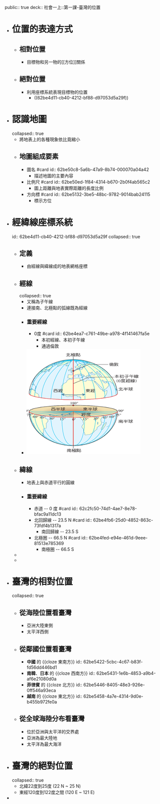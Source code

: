 public:: true
deck:: 社會一上::第一課-臺灣的位置

- # 位置的表達方式
	- ## 相對位置
		- 目標物和另一物的[[方位]]關係
	- ## 絕對位置
		- 利用座標系統表現目標物的位置
			- ((62be4d11-cb40-4212-bf88-d97053d5a29f))
- # 認識地圖
  collapsed:: true
	- 將地表上的各種現象依比竟縮小
	- ## 地圖組成要素
		- 圖名 #card
		  id:: 62be50c8-5a6b-47a9-8b74-000070a04a42
			- 描述地圖的主要內容
		- 比例尺 #card
		  id:: 62be50ed-1f84-4314-b670-2b0f4ab565c2
			- 圖上距離與地表實際距離的長度比例
		- 方向標 #card
		  id:: 62be5132-3be5-48bc-9782-9014bab24115
			- 標示方位
- # 經緯線座標系統
  id:: 62be4d11-cb40-4212-bf88-d97053d5a29f
  collapsed:: true
	- ## 定義
		- 由經線與緯線成的地表網格座標
	- ## 經線
	  collapsed:: true
		- 又稱為子午線
		- 連接南、北極點的弧線既為經線
		- ### 重要經線
			- 0度 #card
			  id:: 62be4ea7-c761-49be-a978-4f141467fa5e
				- 本初經線、本初子午線
				- 通過倫敦
		- ![image.png](../assets/image_1656639114270_0.png)
	- ## 緯線
		- 地表上與赤道平行的圓線
		- ### 重要緯線
			- 赤道 -- 0 度 #card
			  id:: 62c2fc50-74d1-4ae7-8e78-bfac9a11dc13
			- 北回歸線 -- 23.5 N #card
			  id:: 62be4fb6-25d0-4852-863c-73fdf4b1317a
				- 南回歸線 -- 23.5 S
			- 北極圈 -- 66.5 N #card
			  id:: 62be4fed-e94e-461d-9eee-81513e785369
				- 南極圈 -- 66.5 S
	-
	-
- # 臺灣的相對位置
  collapsed:: true
	- ## 從海陸位置看臺灣
		- 亞洲大陸東側
		- 太平洋西側
	- ## 從鄰國位置看臺灣
		- **中國** 的 {{cloze 東南方}}
		  id:: 62be5422-5cbc-4c67-b83f-fd56dd446bd1
		- **南韓**、**日本** 的 {{cloze 西南方}}
		  id:: 62be5431-1e6b-4853-a9b4-af6e21080d0a
		- **菲律賓** 的 {{cloze 北方}}
		  id:: 62be5446-8405-48e3-926e-0ff546a93eca
		- **越南** 的 {{cloze 東北方}}
		  id:: 62be5458-4a7e-4314-9d0e-b455b972fe0a
	- ## 從全球海陸分布看臺灣
		- 位於亞洲與太平洋的交界處
		- 亞洲為最大陸地
		- 太平洋為最大海洋
- # 臺灣的絕對位置
  collapsed:: true
	- 北緯22度到25度 (22 N ~ 25 N)
	- 東經120度到122度之間 (120 E ~ 121 E)
-